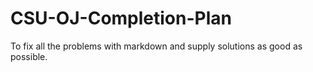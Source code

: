 # CSU-OJ-Completion-Plan
To fix all the problems with markdown and supply solutions as good as possible.
